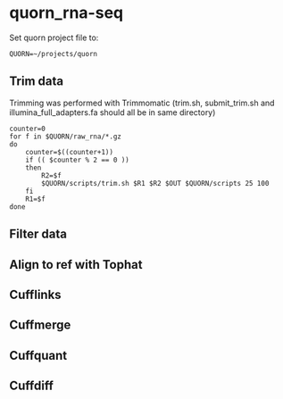 # quorn_rna-seq

Set quorn project file to:
```shell
QUORN=~/projects/quorn
```

## Trim data
Trimming was performed with Trimmomatic (trim.sh, submit_trim.sh and illumina_full_adapters.fa should all be in same directory)

```shell
counter=0
for f in $QUORN/raw_rna/*.gz
do
	counter=$((counter+1))
	if (( $counter % 2 == 0 )) 
	then
		R2=$f
		$QUORN/scripts/trim.sh $R1 $R2 $OUT $QUORN/scripts 25 100
	fi
	R1=$f
done
```

## Filter data

## Align to ref with Tophat

## Cufflinks

## Cuffmerge

## Cuffquant

## Cuffdiff
